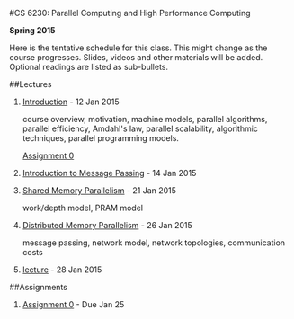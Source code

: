 #CS 6230: Parallel Computing and High Performance Computing

**Spring 2015**

Here is the tentative schedule for this class. This might change as the course progresses. Slides, videos and other materials will be added. Optional readings are listed as sub-bullets.


##Lectures

1. [Introduction](/teaching/paralg/slides/lec00.html) - 12 Jan 2015 

	course overview, motivation, machine models, parallel algorithms, parallel efficiency, Amdahl's law, parallel scalability, algorithmic techniques, parallel programming models.

	[Assignment 0](/teaching/paralg/assignment0.html)

2. [Introduction to Message Passing](/teaching/paralg/lec01.html) - 14 Jan 2015


3. [Shared Memory Parallelism](/teaching/paralg/lec02.html) - 21 Jan 2015

	work/depth model, PRAM model

4. [Distributed Memory Parallelism](/teaching/paralg/lec03.html) - 26 Jan 2015

	message passing, network model, network topologies, communication costs

5. [lecture](/teaching/paralg/lec04.html) - 28 Jan 2015


##Assignments

1. [Assignment 0](/teaching/paralg/assignment0.html) - Due Jan 25

